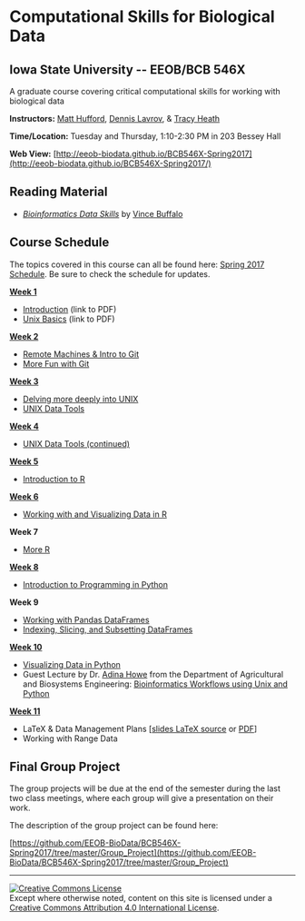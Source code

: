 # Computational Skills for Biological Data

## Iowa State University -- EEOB/BCB 546X

A graduate course covering critical computational skills for working with biological data

**Instructors:** [Matt Hufford](http://www.public.iastate.edu/~mhufford/HuffordLab/home.html), [Dennis Lavrov](https://sites.google.com/site/dennislavrov/), & [Tracy Heath](http://phyloworks.org/)

**Time/Location:** Tuesday and Thursday, 1:10-2:30 PM in 203 Bessey Hall

**Web View:** [http://eeob-biodata.github.io/BCB546X-Spring2017](http://eeob-biodata.github.io/BCB546X-Spring2017/)

## Reading Material

* [*Bioinformatics Data Skills*](http://shop.oreilly.com/product/0636920030157.do) by [Vince Buffalo](http://www.vincebuffalo.com/)

## Course Schedule

The topics covered in this course can all be found here: [Spring 2017 Schedule](https://docs.google.com/spreadsheets/d/1JBceaPuVd3BFrmCHOfKq64-MQeXMknZvTVWGJpdDP44/edit#gid=2028832040).
Be sure to check the schedule for updates.

**[Week 1](https://github.com/EEOB-BioData/BCB546X-Spring2017/tree/master/Week_1)**
 
* [Introduction](https://github.com/EEOB-BioData/BCB546X-Spring2017/blob/master/Week_1/Week1_Lecture1.pdf) (link to PDF)
* [Unix Basics](https://github.com/EEOB-BioData/BCB546X-Spring2017/blob/master/Week_1/Week1_Lecture2.pdf) (link to PDF)

**[Week 2](https://github.com/EEOB-BioData/BCB546X-Spring2017/tree/master/Week_2)**

* [Remote Machines & Intro to Git](http://eeob-biodata.github.io/BCB546X-Spring2017/Week_2/lecture_17Jan-TAH.html)
* [More Fun with Git](http://eeob-biodata.github.io/BCB546X-Spring2017/Week_2/lecture_19Jan-TAH.html)

**[Week 3](https://github.com/EEOB-BioData/BCB546X-Spring2017/tree/master/Week_3)**

* [Delving more deeply into UNIX](http://eeob-biodata.github.io/BCB546X-Spring2017/Week_3/lecture_24Jan-MBH.html)
* [UNIX Data Tools](http://eeob-biodata.github.io/BCB546X-Spring2017/Week_3/lecture_26-Jan-MBH.html)

**[Week 4](https://github.com/EEOB-BioData/BCB546X-Spring2017/tree/master/Week_4)**

* [UNIX Data Tools (continued)](http://eeob-biodata.github.io/BCB546X-Spring2017/Week_4/lecture_31-Jan-MBH.html#34)

**[Week 5](https://github.com/EEOB-BioData/BCB546X-Spring2017/tree/master/Week_5)**

* [Introduction to R](https://eeob-biodata.github.io/R-Data-Skills/)

**[Week 6](https://github.com/EEOB-BioData/BCB546X-Spring2017/tree/master/Week_5)**

* [Working with and Visualizing Data in R](https://eeob-biodata.github.io/R-Data-Skills/)

**Week 7**

* [More R](https://eeob-biodata.github.io/R-Data-Skills/)

**[Week 8](https://github.com/EEOB-BioData/BCB546X-Spring2017/tree/master/Week_8)**

* [Introduction to Programming in Python](https://eeob-biodata.github.io/2017-python-programming/)

**Week 9**

* [Working with Pandas DataFrames](https://eeob-biodata.github.io/2017-python-programming/03-starting-with-data/)
* [Indexing, Slicing, and Subsetting DataFrames](https://eeob-biodata.github.io/2017-python-programming/04-more-dataframes/)

**[Week 10](https://github.com/EEOB-BioData/BCB546X-Spring2017/tree/master/Week_10)**

* [Visualizing Data in Python](https://eeob-biodata.github.io/2017-python-programming/05-ggplot-viz)
* Guest Lecture by Dr. [Adina Howe](http://germslab.org/people/) from the Department of Agricultural and Biosystems Engineering: [Bioinformatics Workflows using Unix and Python](https://github.com/EEOB-BioData/BCB546X-Spring2017/tree/master/python-howe)

**[Week 11](https://github.com/EEOB-BioData/BCB546X-Spring2017/tree/master/Week_11)**

* LaTeX & Data Management Plans [[slides LaTeX source](https://www.sharelatex.com/project/58d9b0d9b610a7f176ff5e81) or [PDF](https://github.com/EEOB-BioData/BCB546X-Spring2017/blob/master/Week_11/lecture_28Mar-TAH.pdf)] 
* Working with Range Data

## Final Group Project

The group projects will be due at the end of the semester during the last two class meetings, where each group will give a presentation on their work. 

The description of the group project can be found here: 

[https://github.com/EEOB-BioData/BCB546X-Spring2017/tree/master/Group_Project](https://github.com/EEOB-BioData/BCB546X-Spring2017/tree/master/Group_Project)

---
<a rel="license" href="http://creativecommons.org/licenses/by/4.0/"><img alt="Creative Commons License" style="border-width:0" src="https://i.creativecommons.org/l/by/4.0/88x31.png" /></a><br />Except where otherwise noted, content on this site is licensed under a <a rel="license" href="http://creativecommons.org/licenses/by/4.0/">Creative Commons Attribution 4.0 International License</a>.
